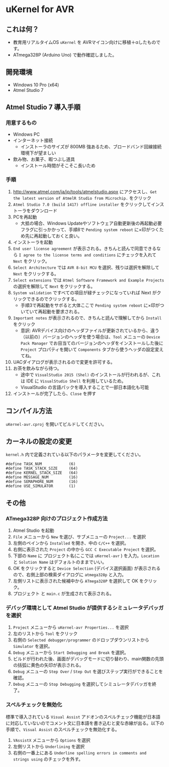 # uKernel for AVR

## これは何？

 - 教育用リアルタイムOS `uKernel` を AVRマイコン向けに移植＋αしたものです。
 - ATmega328P (Arduino Uno) で動作確認しました。
   
## 開発環境

 - Windows 10 Pro (x64)
 - Atmel Studio 7

## Atmel Studio 7 導入手順

### 用意するもの

 - Windows PC
 - インターネット接続 
   - インストーラのサイズが 800MB 強あるため、ブロードバンド回線接続環境下が望ましい
 - 飲み物、お菓子、暇つぶし道具
   - インストール時間がそこそこ長いため

### 手順

 1. http://www.atmel.com/ja/jp/tools/atmelstudio.aspx にアクセスし、`Get the latest version of AtmelR Studio from Microchip.` をクリック
 2. `Atmel Studio 7.0 (build 1417) offline installer` をクリックしてインストーラをダウンロード
 3. PCを再起動
    - 大抵の場合、Windows Updateやソフトウェア自動更新後の再起動必要フラグに引っかかって、手順8で `Pending system reboot` に×印がつくため先に再起動しておくと良い。
 4. インストーラを起動
 5. `End user license agreement` が表示される。きちんと読んで同意できるなら `I agree to the license terms and conditions` にチェックを入れて `Next` をクリック。
 6. `Select Architecture` では `AVR 8-bit MCU` を選択、残りは選択を解除して `Next` をクリックする。
 7. `Select extensions` では `Atmel Software Framework and Example Projects` の選択を解除して `Next` をクリックする。
 8. `System validation` ですべての項目が緑チェックになっていれば Next がクリックできるのでクリックする。
     - 手順3で再起動をサボると大体ここで `Pending system reboot` に×印がついていて再起動を要求される。
 9. `Important notes` が表示されるので、きちんと読んで理解してから `Install` をクリック
     - 意訳: AVRデバイス向けのヘッダファイルが更新されているから、違う（以前の）バージョンのヘッダを使う場合は、`Tool` メニューの `Device Pack Manager` でお目当てのバージョンのヘッダをインストールした後に `Project` プロパティを開いて `Components` タブから使うヘッダの設定変えてね。
 10. UACダイアログが表示されるので変更を許可する。
 11. お茶を飲みながら待つ。
     - 途中で `VisualStudio 2015 (Shel)` のインストールが行われるが、これは IDE に `VisualStudio Shell` を利用しているため。
     - VisualStudio の言語パックを導入することで一部日本語化も可能
 12. インストールが完了したら、`Close` を押す

## コンパイル方法

`uKernel-avr.cproj` を開いてビルドしてください。

## カーネルの設定の変更

`kernel.h` 内で定義されている以下のパラメータを変更してください。

```
#define TASK_NUM			(6)
#define TASK_STACK_SIZE		(64)
#define KERNEL_STACK_SIZE	(64)
#define MESSAGE_NUM			(16)
#define SEMAPHORE_NUM		(16)
#define USE_SIMULATOR		(1)
```

## その他

### ATmega328P 向けのプロジェクト作成方法
 1. Atmel Studio を起動
 2. `File` メニューから `New` を選び、サブメニューの `Project...` を選択
 3. 左側のペインから `Installed` を開き、中の `C/C++` を選択。
 4. 右側に表示された `Project` の中から `GCC C Executable Project` を選択。
 5. 下部の `Name` に プロジェクト名(ここでは `uKernel-avr` ) を入力。`Location` と `Solution Name` はデフォルトのままでいい。
 6. OK をクリックすると `Device Selection` (デバイス選択画面) が表示されるので、右側上部の検索ダイアログに `atmega328p` と入力。
 7. 左側リストに表示された候補中から `ATmega328P` を選択して OK をクリック。
 8. プロジェクト と `main.c` が生成されて表示される。

### デバッグ環境として Atmel Studio が提供するシミュレータデバッガを選択
 1. `Project` メニューから `uKernel-avr Properties...` を選択
 2. 左のリストから `Tool` をクリック
 3. 右側の `Selected debugger/programmer` のドロップダウンリストから `Simulator` を選択。
 4. `Debug` メニューから `Start Debugging and Break` を選択。
 5. ビルドが行われた後、画面がデバッグモードに切り替わり、main関数の先頭の括弧に黄色の矢印が表示される。
 6. `Debug` メニューの `Step Over` / `Step Out` を選びステップ実行ができることを確認。
 7. `Debug` メニューの `Stop Debugging` を選択してシミュレータデバッガを終了。

### スペルチェックを無効化

標準で導入されている `Visual Assist`  アドオンのスペルチェック機能が日本語に対応していないのでコメント文に日本語を書き込むと変な赤線が出る。以下の手順で、`Visual Assist` のスペルチェックを無効化する。

 1. `VAssistX` メニューから `Options` を選択
 2. 左側リストから `Underlining` を選択
 3. 右側の一番上にある `Underline spelling errors in comments and strings using` のチェックを外す。

